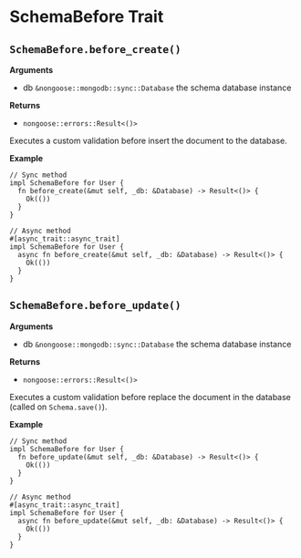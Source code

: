 # SchemaBefore Trait

## `SchemaBefore.before_create()`

**Arguments**

- db `&nongoose::mongodb::sync::Database` the schema database instance

**Returns**

- `nongoose::errors::Result<()>`

Executes a custom validation before insert the document to the database.

**Example**

```rust,no_run
// Sync method
impl SchemaBefore for User {
  fn before_create(&mut self, _db: &Database) -> Result<()> {
    Ok(())
  }
}

// Async method
#[async_trait::async_trait]
impl SchemaBefore for User {
  async fn before_create(&mut self, _db: &Database) -> Result<()> {
    Ok(())
  }
}
```

## `SchemaBefore.before_update()`

**Arguments**

- db `&nongoose::mongodb::sync::Database` the schema database instance

**Returns**

- `nongoose::errors::Result<()>`

Executes a custom validation before replace the document in the database (called on `Schema.save()`).

**Example**

```rust,no_run
// Sync method
impl SchemaBefore for User {
  fn before_update(&mut self, _db: &Database) -> Result<()> {
    Ok(())
  }
}

// Async method
#[async_trait::async_trait]
impl SchemaBefore for User {
  async fn before_update(&mut self, _db: &Database) -> Result<()> {
    Ok(())
  }
}
```
